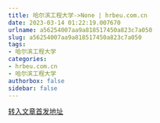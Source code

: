 ```yaml
---
title: 哈尔滨工程大学->None | hrbeu.com.cn
date: 2023-03-14 01:22:19.007670
urlname: a56254007aa9a818517450a823c7a050
slug: a56254007aa9a818517450a823c7a050
tags: 
- 哈尔滨工程大学
categories:
- hrbeu.com.cn
- 哈尔滨工程大学
authorbox: false
sidebar: false
---
```





[转入文章首发地址](https://mp.weixin.qq.com/s/iPesAZDhGCv8qsd2MhCKhQ)